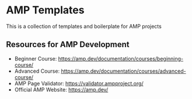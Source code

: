 # AMP Templates
This is a collection of templates and boilerplate for AMP projects

## Resources for AMP Development
- Beginner Course: https://amp.dev/documentation/courses/beginning-course/
- Advanced Course: https://amp.dev/documentation/courses/advanced-course/
- AMP Page Validator: https://validator.ampproject.org/
- Official AMP Website: https://amp.dev/
